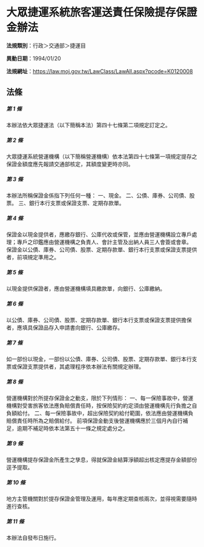 # 大眾捷運系統旅客運送責任保險提存保證金辦法

**法規類別**：行政＞交通部＞捷運目

**異動日期**：1994/01/20  

**法規網址**：https://law.moj.gov.tw/LawClass/LawAll.aspx?pcode=K0120008





## 法條
##### 第 1 條
本辦法依大眾捷運法（以下簡稱本法）第四十七條第二項規定訂定之。

##### 第 2 條
大眾捷運系統營運機構（以下簡稱營運機構）依本法第四十七條第一項規定提存之保證金額度應先報請交通部核定，其額度變更時亦同。

##### 第 3 條
本辦法所稱保證金係指下列任何一種：
一、現金。
二、公債、庫券、公司債、股票。
三、銀行本行支票或保證支票、定期存款單。

##### 第 4 條
保證金以現金提供者，應繳存銀行、公庫代收或保管，並應由營運機構設立專戶處理；專戶之印鑑應由營運機構之負責人、會計主管及出納人員三人會簽或會章。
保證金以公債、庫券、公司債、股票、定期存款單、銀行本行支票或保證支票提供者，前項規定準用之。

##### 第 5 條
以現金提供保證者，應由營運機構填具繳款單，向銀行、公庫繳納。

##### 第 6 條
以公債、庫券、公司債、股票、定期存款單、銀行本行支票或保證支票提供擔保者，應填具保證品存入申請書向銀行、公庫繳存。

##### 第 7 條
如一部份以現金，一部份以公債、庫券、公司債、股票、定期存款單、銀行本行支票或保證支票提供者，其處理程序依本辦法有關規定辦理。

##### 第 8 條
營運機構對於所提存保證金之動支，限於下列情形：
一、每一保險事故中，營運機構對受害旅客依法應負賠償責任時，按保險契約約定須由營運機構先行負擔之自負額給付。
二、每一保險事故中，超出保險契約給付範圍，依法應由營運機構負賠償責任時所為之賠償給付。
前項保證金動支後營運機構應於三個月內自行補足，逾期不補足時依本法第五十一條之規定處分之。

##### 第 9 條
營運機構提存保證金所產生之孳息，得就保證金結算淨額超出核定應提存金額部份逕予提取。

##### 第 10 條
地方主管機關對於提存保證金管理及運用，每年應定期查核兩次，並得視需要隨時進行查核。

##### 第 11 條
本辦法自發布日施行。


